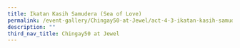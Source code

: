```yaml
---
title: Ikatan Kasih Samudera (Sea of Love)
permalink: /event-gallery/Chingay50-at-Jewel/act-4-3-ikatan-kasih-samudera-sea-of-love
description: ""
third_nav_title: Chingay50 at Jewel
---
```

